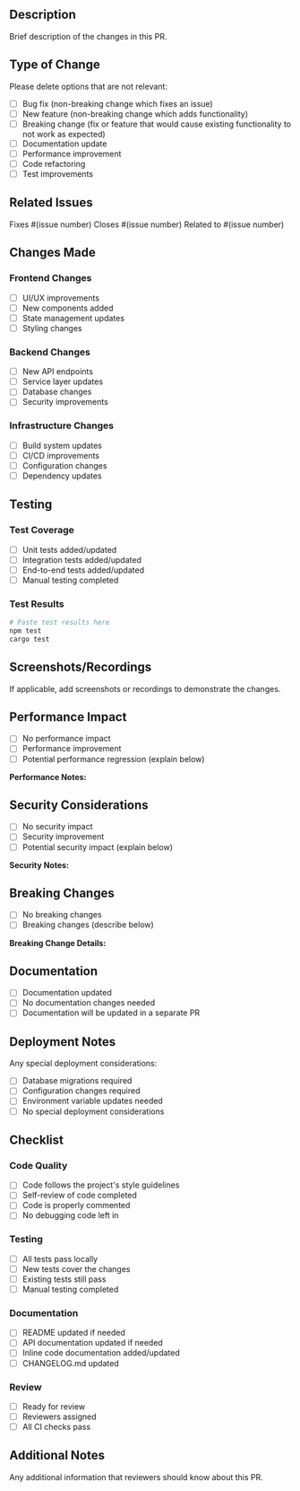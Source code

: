 ## Description

Brief description of the changes in this PR.

## Type of Change

Please delete options that are not relevant:

- [ ] Bug fix (non-breaking change which fixes an issue)
- [ ] New feature (non-breaking change which adds functionality)
- [ ] Breaking change (fix or feature that would cause existing functionality to not work as expected)
- [ ] Documentation update
- [ ] Performance improvement
- [ ] Code refactoring
- [ ] Test improvements

## Related Issues

Fixes #(issue number)
Closes #(issue number)
Related to #(issue number)

## Changes Made

### Frontend Changes
- [ ] UI/UX improvements
- [ ] New components added
- [ ] State management updates
- [ ] Styling changes

### Backend Changes
- [ ] New API endpoints
- [ ] Service layer updates
- [ ] Database changes
- [ ] Security improvements

### Infrastructure Changes
- [ ] Build system updates
- [ ] CI/CD improvements
- [ ] Configuration changes
- [ ] Dependency updates

## Testing

### Test Coverage
- [ ] Unit tests added/updated
- [ ] Integration tests added/updated
- [ ] End-to-end tests added/updated
- [ ] Manual testing completed

### Test Results
```bash
# Paste test results here
npm test
cargo test
```

## Screenshots/Recordings

If applicable, add screenshots or recordings to demonstrate the changes.

## Performance Impact

- [ ] No performance impact
- [ ] Performance improvement
- [ ] Potential performance regression (explain below)

**Performance Notes:**
<!-- Describe any performance considerations -->

## Security Considerations

- [ ] No security impact
- [ ] Security improvement
- [ ] Potential security impact (explain below)

**Security Notes:**
<!-- Describe any security considerations -->

## Breaking Changes

- [ ] No breaking changes
- [ ] Breaking changes (describe below)

**Breaking Change Details:**
<!-- Describe what breaks and how to migrate -->

## Documentation

- [ ] Documentation updated
- [ ] No documentation changes needed
- [ ] Documentation will be updated in a separate PR

## Deployment Notes

Any special deployment considerations:

- [ ] Database migrations required
- [ ] Configuration changes required
- [ ] Environment variable updates needed
- [ ] No special deployment considerations

## Checklist

### Code Quality
- [ ] Code follows the project's style guidelines
- [ ] Self-review of code completed
- [ ] Code is properly commented
- [ ] No debugging code left in

### Testing
- [ ] All tests pass locally
- [ ] New tests cover the changes
- [ ] Existing tests still pass
- [ ] Manual testing completed

### Documentation
- [ ] README updated if needed
- [ ] API documentation updated if needed
- [ ] Inline code documentation added/updated
- [ ] CHANGELOG.md updated

### Review
- [ ] Ready for review
- [ ] Reviewers assigned
- [ ] All CI checks pass

## Additional Notes

Any additional information that reviewers should know about this PR.

